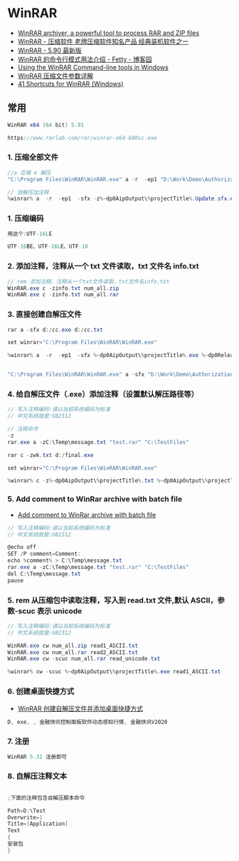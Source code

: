 # WinRAR

- [WinRAR archiver, a powerful tool to process RAR and ZIP files](https://www.rarlab.com/download.htm)
- [WinRAR - 压缩软件 老牌压缩软件知名产品 经典装机软件之一](http://www.winrar.com.cn/)
- [WinRAR - 5.90 最新版](http://www.winrar.com.cn/download.htm)
- [WinRAR 的命令行模式用法介绍 - Fetty - 博客园](https://www.cnblogs.com/fetty/p/4769279.html)
- [Using the WinRAR Command-line tools in Windows](https://cects.com/using-the-winrar-command-line-tools-in-windows/?fdx_switcher=mobile)
- [WinRAR 压缩文件参数详解](https://blog.csdn.net/ping523/article/details/54973064)
- [41 Shortcuts for WinRAR (Windows)](https://shortcutworld.com/WinRAR/win/WinRAR_Shortcuts)

## 常用

```c#
WinRAR x64 (64 bit) 5.91

https://www.rarlab.com/rar/winrar-x64-600sc.exe
```

### 1. 压缩全部文件

```c#
//a 压缩 e 解压
"C:\Program Files\WinRAR\WinRAR.exe" a -r  -ep1 "D:\Work\Demo\Authorization.rar" "D:\Work\Demo\Authorization"

// 自解压加注释
%winrar% a  -r  -ep1  -sfx -z%~dp0AipOutput\%projectTitle%.Update.sfx.exe.txt %~dp0AipOutput\%projectTitle%.exe %~dp0ReleaseProject\%ReleaseProjectTitle%\
```

### 1. 压缩编码

```c#
用这个:UTF-16LE

UTF-16BE、UTF-16LE、UTF-16
```

### 2. 添加注释，注释从一个 txt 文件读取，txt 文件名 info.txt

```c#
// rem 添加注释，注释从一个txt文件读取，txt文件名info.txt
WinRAR.exe c -zinfo.txt num_all.zip
WinRAR.exe c -zinfo.txt num_all.rar
```

### 3. 直接创建自解压文件

```c#
rar a -sfx d:/cc.exe d:/cc.txt

set winrar="C:\Program Files\WinRAR\WinRAR.exe"

%winrar% a  -r  -ep1  -sfx %~dp0AipOutput\%projectTitle%.exe %~dp0ReleaseProject\%ReleaseProjectTitle%\


"C:\Program Files\WinRAR\WinRAR.exe" a -sfx "D:\Work\Demo\Authorization.exe" "D:\Work\Demo\Authorization"
```

### 4. 给自解压文件（.exe）添加注释（设置默认解压路径等）

```c#
// 写入注释编码:请以当前系统编码为标准
// 中文系统就是:GB2312

// 注释命令
-z
rar.exe a -zC:\Temp\message.txt "test.rar" "C:\TestFiles"

rar c -zwk.txt d:/final.exe

set winrar="C:\Program Files\WinRAR\WinRAR.exe"

%winrar% c -z%~dp0AipOutput\%projectTitle%.txt %~dp0AipOutput\%projectTitle%.exe

```

### 5. Add comment to WinRar archive with batch file

- [Add comment to WinRar archive with batch file](https://superuser.com/questions/1126594/add-comment-to-winrar-archive-with-batch-file)

```c#
// 写入注释编码:请以当前系统编码为标准
// 中文系统就是:GB2312

@echo off
SET /P comment=Comment:
echo %comment% > C:\Temp\message.txt
rar.exe a -zC:\Temp\message.txt "test.rar" "C:\TestFiles"
del C:\Temp\message.txt
pause
```

### 5. rem 从压缩包中读取注释，写入到 read.txt 文件,默认 ASCII，参数-scuc 表示 unicode

```c#
// 写入注释编码:请以当前系统编码为标准
// 中文系统就是:GB2312

WinRAR.exe cw num_all.zip read1_ASCII.txt
WinRAR.exe cw num_all.rar read2_ASCII.txt
WinRAR.exe cw -scuc num_all.rar read_unicode.txt

%winrar% cw -scuc %~dp0AipOutput\%projectTitle%.exe read1_ASCII.txt
```

### 6. 创建桌面快捷方式

- [WinRAR 创建自解压文件并添加桌面快捷方式](http://www.360doc.com/content/14/1113/17/14813814_424868126.shtml)

```c#
D, exe, , 金融快讯控制面板软件动态感知行情, 金融快讯V2020
```

### 7. 注册

```c#
WinRAR 5.31 注册即可
```

### 8. 自解压注释文本

```c#

;下面的注释包含自解压脚本命令

Path=D:\Test
Overwrite=1
Title=[Application]
Text
{
安装包
}


```
